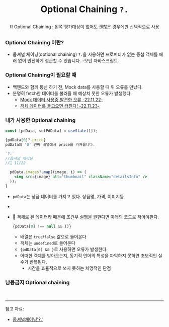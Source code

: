 # <p align=center> Optional Chaining `?.`

<p align=center> ⛓️ Optional Chaining : 왼쪽 평가대상이 없어도 괜찮은 경우에만 선택적으로 사용

### Optional Chaining 이란?

- 옵셔널 체이닝(optional chaining) `?.`을 사용하면 프로퍼티가 없는 중첩 객체를 에러 없이 안전하게 접근할 수 있습니다. -모던 자바스크립트

### Optional Chaining이 필요할 때

- 백엔드와 함께 통신 하기 전, Mock data를 사용할 때 위 오류를 만났다.
- 분명히 fetch한 데이터를 불러올 때 예상치 못한 오류가 발생했다.
  - <a href="https://github.com/Dabnii/Dabnii.github.io/blob/main/Projects/2022.11/1stWeek.md#mock-data">Mock 데이터 사용중 발견한 오류 -22.11.22-</a>
  - <a href="https://github.com/Dabnii/Dabnii.github.io/blob/main/Projects/2022.11/1stWeek.md#mock-data">객체 데이터를 들고오면 터진다! -22.11.23-</a>

### 내가 사용한 Optional chaining

```jsx
const [pdData, setPdData] = useState([]);

{pdData[0]?.price}
pdData의 '0' 번째 배열에서 price를 가져옵니다.

`?.`
//옵셔널 체이닝
//📆 11/22
```

```jsx
  pdData.images?.map((image, i) => (
    <img src={image} alt="thumbnail" className="detailsInfo" />
  ));
}
```

- `pdData`는 상품 데이터를 가지고 있다. 상품명, 가격, 이미지등
-

- 📌 객체로 된 데이터라 때문에 조건부 실행을 원한다면 아래의 코드로 적어야한다.
  ```jsx
  {pdData[0] !== null && ()}
  ```
  - 배열은 `true`/`false` 값으로 들어온다
  - 객체는 `undefined`로 들어온다
  - `{pdData[0] && }`로 사용하면 오류가 발생한다.
  - 어떠한 객체를 받아오는지, 동기적 언어의 특성을 파악하지 못하연 초보적인 실수가 반복된다.
    - 시간을 효율적으로 쓰지 못하는 치명적인 단점

### 남용금지 Optional chaining

<br>

---

참고 자료:

- <a href="https://ko.javascript.info/optional-chaining">옵셔널체이닝'?.'</a>
